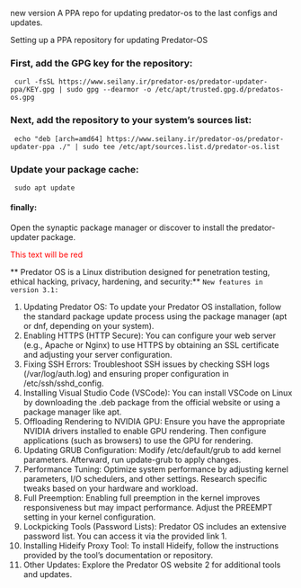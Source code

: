 
new version
A PPA repo for updating predator-os to the last configs and updates.


Setting up a PPA repository for updating Predator-OS


### First, add the GPG key for the repository:
``` curl -fsSL https://www.seilany.ir/predator-os/predator-updater-ppa/KEY.gpg | sudo gpg --dearmor -o /etc/apt/trusted.gpg.d/predatos-os.gpg```

### Next, add the repository to your system’s sources list:
``` echo "deb [arch=amd64] https://www.seilany.ir/predator-os/predator-updater-ppa ./" | sudo tee /etc/apt/sources.list.d/predator-os.list```

### Update your package cache:
``` sudo apt update```


#### finally:
Open the synaptic package manager or discover to install the predator-updater package.

<span style="color: red;">This text will be red</span>


** Predator OS is a Linux distribution designed for penetration testing, ethical hacking, privacy, hardening, and security:**
 `New features in version 3.1:`

1. Updating Predator OS: To update your Predator OS installation, follow the standard package update process using the package manager (apt or dnf, depending on your system).
2. Enabling HTTPS (HTTP Secure): You can configure your web server (e.g., Apache or Nginx) to use HTTPS by obtaining an SSL certificate and adjusting your server configuration.
3. Fixing SSH Errors: Troubleshoot SSH issues by checking SSH logs (/var/log/auth.log) and ensuring proper configuration in /etc/ssh/sshd_config.
4. Installing Visual Studio Code (VSCode): You can install VSCode on Linux by downloading the .deb package from the official website or using a package manager like apt.
5. Offloading Rendering to NVIDIA GPU: Ensure you have the appropriate NVIDIA drivers installed to enable GPU rendering. Then configure applications (such as browsers) to use the GPU for rendering.
6. Updating GRUB Configuration: Modify /etc/default/grub to add kernel parameters. Afterward, run update-grub to apply changes.
7. Performance Tuning: Optimize system performance by adjusting kernel parameters, I/O schedulers, and other settings. Research specific tweaks based on your hardware and workload.
8. Full Preemption: Enabling full preemption in the kernel improves responsiveness but may impact performance. Adjust the PREEMPT setting in your kernel configuration.
9. Lockpicking Tools (Password Lists): Predator OS includes an extensive password list. You can access it via the provided link 1.
10. Installing Hideify Proxy Tool: To install Hideify, follow the instructions provided by the tool’s documentation or repository.
11. Other Updates: Explore the Predator OS website 2 for additional tools and updates.
